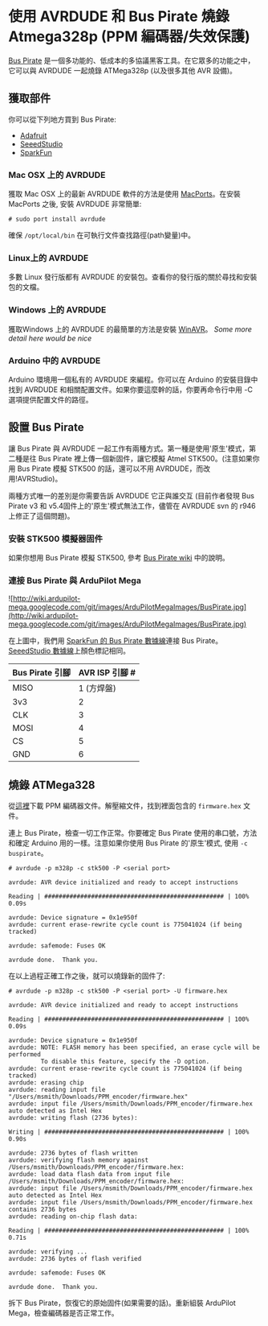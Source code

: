# 使用 AVRDUDE 和 Bus Pirate 燒錄 Atmega328p (PPM 編碼器/失效保護) #

[Bus Pirate](http://dangerousprototypes.com/docs/Bus_Pirate) 是一個多功能的、低成本的多協議黑客工具。在它眾多的功能之中，它可以與 AVRDUDE 一起燒錄 ATMega328p (以及很多其他 AVR 設備)。

## 獲取部件 ##

你可以從下列地方買到 Bus Pirate:

  * [Adafruit](http://www.adafruit.com/index.php?main_page=product_info&cPath=8&products_id=237)
  * [SeeedStudio](http://www.seeedstudio.com/depot/bus-pirate-v3-assembled-p-609.html?cPath=61_68)
  * [SparkFun](http://www.sparkfun.com/commerce/product_info.php?products_id=9544)

### Mac OSX 上的 AVRDUDE ###

獲取 Mac OSX 上的最新 AVRDUDE 軟件的方法是使用 [MacPorts](http://macports.com)。在安裝 MacPorts 之後, 安裝 AVRDUDE 非常簡單:

```
# sudo port install avrdude
```

確保 `/opt/local/bin` 在可執行文件查找路徑(path變量)中。

### Linux上的 AVRDUDE ###

多數 Linux 發行版都有 AVRDUDE 的安裝包。查看你的發行版的關於尋找和安裝包的文檔。

### Windows 上的 AVRDUDE ###

獲取Windows 上的 AVRDUDE 的最簡單的方法是安裝 [WinAVR](http://winavr.sourceforge.net/)。
_Some more detail here would be nice_

### Arduino 中的 AVRDUDE ###

Arduino 環境用一個私有的 AVRDUDE 來編程。你可以在 Arduino 的安裝目錄中找到 AVRDUDE 和相關配置文件。如果你要這麼幹的話，你要再命令行中用 -C 選項提供配置文件的路徑。

## 設置 Bus Pirate ##

讓 Bus Pirate 與 AVRDUDE 一起工作有兩種方式。第一種是使用'原生'模式，第二種是往 Bus Pirate 裡上傳一個新固件，讓它模擬 Atmel STK500。(注意如果你用 Bus Pirate 模擬 STK500  的話，還可以不用 AVRDUDE，而改用!AVRStudio)。

兩種方式唯一的差別是你需要告訴 AVRDUDE 它正與誰交互 (目前作者發現 Bus Pirate v3 和 v5.4固件上的'原生'模式無法工作，儘管在 AVRDUDE svn 的 r946上修正了這個問題)。

### 安裝 STK500 模擬器固件 ###

如果你想用 Bus Pirate 模擬 STK500, 參考 [Bus Pirate wiki](http://dangerousprototypes.com/docs/STK500_v2_AVR_programmer_clone) 中的說明。

### 連接 Bus Pirate 與 ArduPilot Mega ###

![http://wiki.ardupilot-mega.googlecode.com/git/images/ArduPilotMegaImages/BusPirate.jpg](http://wiki.ardupilot-mega.googlecode.com/git/images/ArduPilotMegaImages/BusPirate.jpg)

在上圖中，我們用 [SparkFun 的 Bus Pirate 數據線](http://www.sparkfun.com/commerce/product_info.php?products_id=9556)連接 Bus Pirate。 [SeeedStudio 數據線](http://www.seeedstudio.com/depot/preorder-bus-pirate-probe-kit-p-526.html)上顏色標記相同。

|Bus Pirate 引腳| AVR ISP 引腳 # |
|:------------|:-------------|
| MISO        | 1 (方焊盤)      |
| 3v3         | 2            |
| CLK         | 3            |
| MOSI        | 4            |
| CS          | 5            |
| GND         | 6            |

## 燒錄 ATMega328 ##

從[這裡](http://code.google.com/p/ardupilot-mega/downloads/detail?name=PPM_encoder.zip&can=2&q=)下載 PPM 編碼器文件。解壓縮文件，找到裡面包含的 `firmware.hex` 文件。

連上 Bus Pirate，檢查一切工作正常。你要確定 Bus Pirate 使用的串口號，方法和確定 Arduino 用的一樣。注意如果你使用 Bus Pirate 的'原生'模式, 使用 `-c buspirate`。

```
# avrdude -p m328p -c stk500 -P <serial port>

avrdude: AVR device initialized and ready to accept instructions

Reading | ################################################## | 100% 0.09s

avrdude: Device signature = 0x1e950f
avrdude: current erase-rewrite cycle count is 775041024 (if being tracked)

avrdude: safemode: Fuses OK

avrdude done.  Thank you.
```

在以上過程正確工作之後，就可以燒錄新的固件了:

```
# avrdude -p m328p -c stk500 -P <serial port> -U firmware.hex

avrdude: AVR device initialized and ready to accept instructions

Reading | ################################################## | 100% 0.09s

avrdude: Device signature = 0x1e950f
avrdude: NOTE: FLASH memory has been specified, an erase cycle will be performed
         To disable this feature, specify the -D option.
avrdude: current erase-rewrite cycle count is 775041024 (if being tracked)
avrdude: erasing chip
avrdude: reading input file "/Users/msmith/Downloads/PPM_encoder/firmware.hex"
avrdude: input file /Users/msmith/Downloads/PPM_encoder/firmware.hex auto detected as Intel Hex
avrdude: writing flash (2736 bytes):

Writing | ################################################## | 100% 0.90s

avrdude: 2736 bytes of flash written
avrdude: verifying flash memory against /Users/msmith/Downloads/PPM_encoder/firmware.hex:
avrdude: load data flash data from input file /Users/msmith/Downloads/PPM_encoder/firmware.hex:
avrdude: input file /Users/msmith/Downloads/PPM_encoder/firmware.hex auto detected as Intel Hex
avrdude: input file /Users/msmith/Downloads/PPM_encoder/firmware.hex contains 2736 bytes
avrdude: reading on-chip flash data:

Reading | ################################################## | 100% 0.71s

avrdude: verifying ...
avrdude: 2736 bytes of flash verified

avrdude: safemode: Fuses OK

avrdude done.  Thank you.
```

拆下 Bus Pirate，恢復它的原始固件(如果需要的話)。重新組裝 ArduPilot Mega，檢查編碼器是否正常工作。